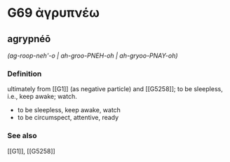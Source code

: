 # G69 ἀγρυπνέω

## agrypnéō

_(ag-roop-neh'-o | ah-groo-PNEH-oh | ah-gryoo-PNAY-oh)_

### Definition

ultimately from [[G1]] (as negative particle) and [[G5258]]; to be sleepless, i.e., keep awake; watch.

- to be sleepless, keep awake, watch
- to be circumspect, attentive, ready

### See also

[[G1]], [[G5258]]


